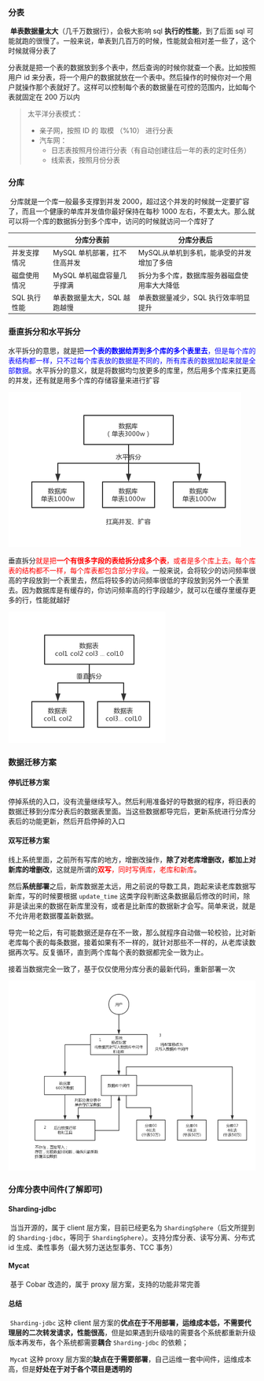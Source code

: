 ### 分表

​		**单表数据量太大**（几千万数据行），会极大影响 sql **执行的性能**，到了后面 sql 可能就跑的很慢了。一般来说，单表到几百万的时候，性能就会相对差一些了，这个时候就得分表了

​		分表就是把一个表的数据放到多个表中，然后查询的时候你就查一个表。比如按照用户 id 来分表，将一个用户的数据就放在一个表中。然后操作的时候你对一个用户就操作那个表就好了。这样可以控制每个表的数据量在可控的范围内，比如每个表就固定在 200 万以内

> 太平洋分表模式：
>
> - 亲子网，按照 ID 的 取模 （%10） 进行分表
> - 汽车网：
>   - 日志表按照月份进行分表（有自动创建往后一年的表的定时任务）
>   - 线索表，按照月份分表



### 分库

​		分库就是一个库一般最多支撑到并发 2000，超过这个并发的时候就一定要扩容了，而且一个健康的单库并发值你最好保持在每秒 1000 左右，不要太大。那么就可以将一个库的数据拆分到多个库中，访问的时候就访问一个库好了



|              | 分库分表前                   | 分库分表后                                   |
| ------------ | ---------------------------- | -------------------------------------------- |
| 并发支撑情况 | MySQL 单机部署，扛不住高并发 | MySQL从单机到多机，能承受的并发增加了多倍    |
| 磁盘使用情况 | MySQL 单机磁盘容量几乎撑满   | 拆分为多个库，数据库服务器磁盘使用率大大降低 |
| SQL 执行性能 | 单表数据量太大，SQL 越跑越慢 | 单表数据量减少，SQL 执行效率明显提升         |



### 垂直拆分和水平拆分

​		水平拆分的意思，就是把<font color=blue>**一个表的数据给弄到多个库的多个表里去**，但是每个库的表结构都一样，只不过每个库表放的数据是不同的，所有库表的数据加起来就是全部数据</font>。水平拆分的意义，就是将数据均匀放更多的库里，然后用多个库来扛更高的并发，还有就是用多个库的存储容量来进行扩容

![](.\images\1.水平拆分.png)

​		垂直拆分<font color=red>就是把**一个有很多字段的表给拆分成多个表**，或者是多个库上去。每个库表的结构都不一样，每个库表都包含部分字段</font>。一般来说，会将较少的访问频率很高的字段放到一个表里去，然后将较多的访问频率很低的字段放到另外一个表里去。因为数据库是有缓存的，你访问频率高的行字段越少，就可以在缓存里缓存更多的行，性能就越好

![](.\images\2.垂直拆分.png)







### 数据迁移方案

#### 停机迁移方案

​		停掉系统的入口，没有流量继续写入。然后利用准备好的导数据的程序，将旧表的数据迁移到分库分表后的数据表里面。当这些数据都导完后，更新系统进行分库分表后的功能更新，然后开启停掉的入口



#### 双写迁移方案

​		线上系统里面，之前所有写库的地方，增删改操作，**除了对老库增删改，都加上对新库的增删改**，这就是所谓的<font color=red>**双写**，同时写俩库，老库和新库</font>。

​		然后**系统部署**之后，新库数据差太远，用之前说的导数工具，跑起来读老库数据写新库，写的时候要根据 `update_time` 这类字段判断这条数据最后修改的时间，除非是读出来的数据在新库里没有，或者是比新库的数据新才会写。简单来说，就是不允许用老数据覆盖新数据。

​		导完一轮之后，有可能数据还是存在不一致，那么就程序自动做一轮校验，比对新老库每个表的每条数据，接着如果有不一样的，就针对那些不一样的，从老库读数据再次写。反复循环，直到两个库每个表的数据都完全一致为止。

​		接着当数据完全一致了，基于仅仅使用分库分表的最新代码，重新部署一次

![](.\images\1.双写迁移方案.png)



### 分库分表中间件(了解即可)

#### Sharding-jdbc

​		当当开源的，属于 client 层方案，目前已经更名为 `ShardingSphere`（后文所提到的 `Sharding-jdbc`，等同于 `ShardingSphere`）。支持分库分表、读写分离、分布式 id 生成、柔性事务（最大努力送达型事务、TCC 事务）

#### Mycat

​		基于 Cobar 改造的，属于 proxy 层方案，支持的功能非常完善

#### 总结

​		`Sharding-jdbc` 这种 client 层方案的**优点在于不用部署，运维成本低，不需要代理层的二次转发请求，性能很高**，但是如果遇到升级啥的需要各个系统都重新升级版本再发布，各个系统都需要**耦合** `Sharding-jdbc` 的依赖；

​		`Mycat` 这种 proxy 层方案的**缺点在于需要部署**，自己运维一套中间件，运维成本高，但是**好处在于对于各个项目是透明的**



